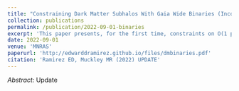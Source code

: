 ```yaml
---
title: "Constraining Dark Matter Subhalos With Gaia Wide Binaries (Incomplete)"
collection: publications
permalink: /publication/2022-09-01-binaries
excerpt: 'This paper presents, for the first time, constraints on O(1 pc) Milky Way subhalos using wide binaries.'
date: 2022-09-01
venue: 'MNRAS'
paperurl: 'http://edwarddramirez.github.io/files/dmbinaries.pdf'
citation: 'Ramirez ED, Muckley MR (2022) UPDATE'
---
```

*Abstract:* Update


